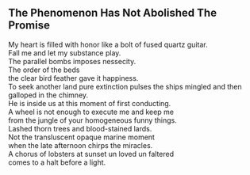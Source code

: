 The Phenomenon Has Not Abolished The Promise
--------------------------------------------
My heart is filled with honor like a bolt of fused quartz guitar.  
Fall me and let my substance play.  
The parallel bombs imposes nessecity.  
The order of the beds  
the clear bird feather gave it happiness.  
To seek another land pure extinction pulses the ships mingled and then galloped in the chimney.  
He is inside us at this moment of first conducting.  
A wheel is not enough to execute me and keep me  
from the jungle of your homogeneous funny things.  
Lashed thorn trees and blood-stained lards.  
Not the transluscent opaque marine moment  
when the late afternoon chirps the miracles.  
A chorus of lobsters at sunset un loved un faltered  
comes to a halt before a light.  
